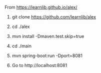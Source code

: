 From https://learnlib.github.io/alex/

1. git clone https://github.com/learnlib/alex
2. cd ./alex
3. mvn install -Dmaven.test.skip=true
4. cd ./main
5. mvn spring-boot:run -Dport=8081

6. Go to http://localhost:8081
